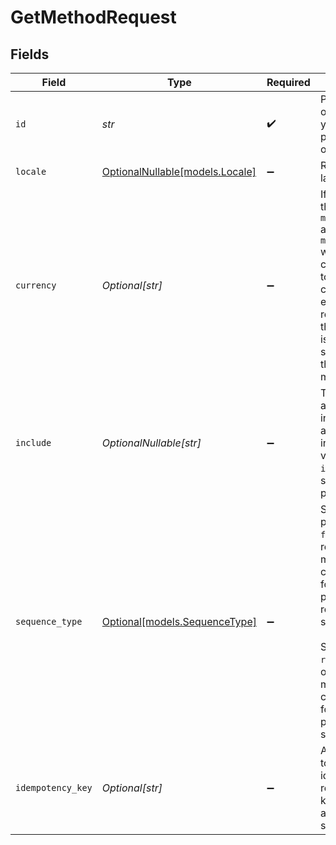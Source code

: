 # GetMethodRequest


## Fields

| Field                                                                                                                                                                                                                            | Type                                                                                                                                                                                                                             | Required                                                                                                                                                                                                                         | Description                                                                                                                                                                                                                      | Example                                                                                                                                                                                                                          |
| -------------------------------------------------------------------------------------------------------------------------------------------------------------------------------------------------------------------------------- | -------------------------------------------------------------------------------------------------------------------------------------------------------------------------------------------------------------------------------- | -------------------------------------------------------------------------------------------------------------------------------------------------------------------------------------------------------------------------------- | -------------------------------------------------------------------------------------------------------------------------------------------------------------------------------------------------------------------------------- | -------------------------------------------------------------------------------------------------------------------------------------------------------------------------------------------------------------------------------- |
| `id`                                                                                                                                                                                                                             | *str*                                                                                                                                                                                                                            | :heavy_check_mark:                                                                                                                                                                                                               | Provide the ID of the item you want to perform this operation on.                                                                                                                                                                |                                                                                                                                                                                                                                  |
| `locale`                                                                                                                                                                                                                         | [OptionalNullable[models.Locale]](../models/locale.md)                                                                                                                                                                           | :heavy_minus_sign:                                                                                                                                                                                                               | Response language                                                                                                                                                                                                                | en_US                                                                                                                                                                                                                            |
| `currency`                                                                                                                                                                                                                       | *Optional[str]*                                                                                                                                                                                                                  | :heavy_minus_sign:                                                                                                                                                                                                               | If provided, the `minimumAmount` and `maximumAmount` will be converted<br/>to the given currency. An error is returned if the currency is not supported by the payment method.                                                   | EUR                                                                                                                                                                                                                              |
| `include`                                                                                                                                                                                                                        | *OptionalNullable[str]*                                                                                                                                                                                                          | :heavy_minus_sign:                                                                                                                                                                                                               | This endpoint allows you to include additional information via the `include` query string parameter.                                                                                                                             |                                                                                                                                                                                                                                  |
| `sequence_type`                                                                                                                                                                                                                  | [Optional[models.SequenceType]](../models/sequencetype.md)                                                                                                                                                                       | :heavy_minus_sign:                                                                                                                                                                                                               | Set this parameter to `first` to only return the methods that<br/>can be used for the first payment of a recurring sequence.<br/><br/>Set it to `recurring` to only return methods that can be used for recurring payments or subscriptions. | oneoff                                                                                                                                                                                                                           |
| `idempotency_key`                                                                                                                                                                                                                | *Optional[str]*                                                                                                                                                                                                                  | :heavy_minus_sign:                                                                                                                                                                                                               | A unique key to ensure idempotent requests. This key should be a UUID v4 string.                                                                                                                                                 | 123e4567-e89b-12d3-a456-426                                                                                                                                                                                                      |